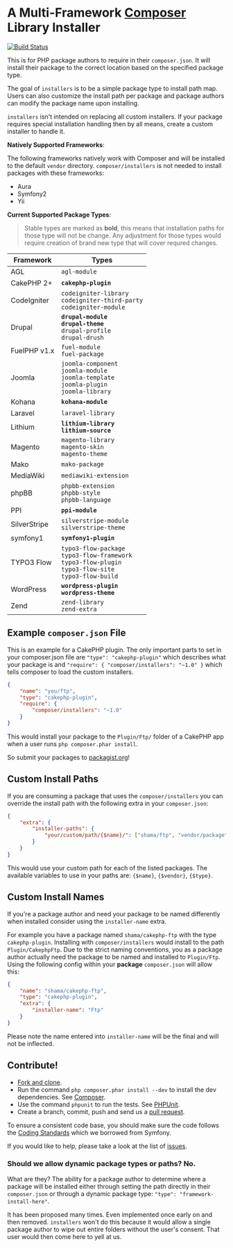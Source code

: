 # A Multi-Framework [Composer](http://getcomposer.org) Library Installer

[![Build Status](https://secure.travis-ci.org/composer/installers.png)](http://travis-ci.org/composer/installers)

This is for PHP package authors to require in their `composer.json`. It will
install their package to the correct location based on the specified package
type.

The goal of `installers` is to be a simple package type to install path map.
Users can also customize the install path per package and package authors can
modify the package name upon installing.

`installers` isn't intended on replacing all custom installers. If your
package requires special installation handling then by all means, create a
custom installer to handle it.

**Natively Supported Frameworks**:

The following frameworks natively work with Composer and will be
installed to the default `vendor` directory. `composer/installers`
is not needed to install packages with these frameworks:

* Aura
* Symfony2
* Yii

**Current Supported Package Types**:

> Stable types are marked as **bold**, this means that installation paths
> for those type will not be change. Any adjustment for those types would
> require creation of brand new type that will cover requred changes.

| Framework    | Types
| ---------    | -----
| AGL          | `agl-module`
| CakePHP 2+   | **`cakephp-plugin`**
| CodeIgniter  | `codeigniter-library`<br>`codeigniter-third-party`<br>`codeigniter-module`
| Drupal       | <b>`drupal-module`<br>`drupal-theme`</b><br>`drupal-profile`<br>`drupal-drush`
| FuelPHP v1.x | `fuel-module`<br>`fuel-package`
| Joomla       | `joomla-component`<br>`joomla-module`<br>`joomla-template`<br>`joomla-plugin`<br>`joomla-library`
| Kohana       | **`kohana-module`**
| Laravel      | `laravel-library`
| Lithium      | **`lithium-library`<br>`lithium-source`**
| Magento      | `magento-library`<br>`magento-skin`<br>`magento-theme`
| Mako         | `mako-package`
| MediaWiki    | `mediawiki-extension`
| phpBB        | `phpbb-extension`<br>`phpbb-style`<br>`phpbb-language`
| PPI          | **`ppi-module`**
| SilverStripe | `silverstripe-module`<br>`silverstripe-theme`
| symfony1     | **`symfony1-plugin`**
| TYPO3 Flow   | `typo3-flow-package`<br>`typo3-flow-framework`<br>`typo3-flow-plugin`<br>`typo3-flow-site`<br>`typo3-flow-build`
| WordPress    | **`wordpress-plugin`<br>`wordpress-theme`**
| Zend         | `zend-library`<br>`zend-extra`

## Example `composer.json` File

This is an example for a CakePHP plugin. The only important parts to set in your
composer.json file are `"type": "cakephp-plugin"` which describes what your
package is and `"require": { "composer/installers": "~1.0" }` which tells composer
to load the custom installers.

```json
{
    "name": "you/ftp",
    "type": "cakephp-plugin",
    "require": {
        "composer/installers": "~1.0"
    }
}
```

This would install your package to the `Plugin/Ftp/` folder of a CakePHP app
when a user runs `php composer.phar install`.

So submit your packages to [packagist.org](http://packagist.org)!

## Custom Install Paths

If you are consuming a package that uses the `composer/installers` you can
override the install path with the following extra in your `composer.json`:

```json
{
    "extra": {
        "installer-paths": {
            "your/custom/path/{$name}/": ["shama/ftp", "vendor/package"]
        }
    }
}
```

This would use your custom path for each of the listed packages. The available
variables to use in your paths are: `{$name}`, `{$vendor}`, `{$type}`.

## Custom Install Names

If you're a package author and need your package to be named differently when
installed consider using the `installer-name` extra.

For example you have a package named `shama/cakephp-ftp` with the type
`cakephp-plugin`. Installing with `composer/installers` would install to the
path `Plugin/CakephpFtp`. Due to the strict naming conventions, you as a
package author actually need the package to be named and installed to
`Plugin/Ftp`. Using the following config within your **package** `composer.json`
will allow this:

```json
{
    "name": "shama/cakephp-ftp",
    "type": "cakephp-plugin",
    "extra": {
        "installer-name": "Ftp"
    }
}
```

Please note the name entered into `installer-name` will be the final and will
not be inflected.

## Contribute!

* [Fork and clone](https://help.github.com/articles/fork-a-repo).
* Run the command `php composer.phar install --dev` to install the dev
  dependencies. See [Composer](https://github.com/composer/composer#installation--usage).
* Use the command `phpunit` to run the tests. See [PHPUnit](http://phpunit.de).
* Create a branch, commit, push and send us a
  [pull request](https://help.github.com/articles/using-pull-requests).

To ensure a consistent code base, you should make sure the code follows the
[Coding Standards](http://symfony.com/doc/2.0/contributing/code/standards.html)
which we borrowed from Symfony.

If you would like to help, please take a look at the list of
[issues](https://github.com/composer/installers/issues).

### Should we allow dynamic package types or paths? No.
What are they? The ability for a package author to determine where a package
will be installed either through setting the path directly in their
`composer.json` or through a dynamic package type: `"type":
"framework-install-here"`.

It has been proposed many times. Even implemented once early on and then
removed. `installers` won't do this because it would allow a single package
author to wipe out entire folders without the user's consent. That user would
then come here to yell at us.
